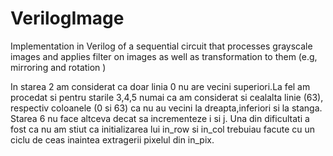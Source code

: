 VerilogImage
============

Implementation in Verilog of a sequential circuit that processes grayscale images and applies filter on images as well as transformation to them (e.g, mirroring and rotation )



In starea 2 am considerat ca doar linia 0 nu are vecini superiori.La fel am procedat si pentru starile 3,4,5 numai ca am considerat si cealalta linie (63), respectiv coloanele (0 si 63) ca nu au vecini la dreapta,inferiori si la stanga. Starea 6 nu face altceva decat sa incrementeze i si j. Una din dificultati a fost ca nu am stiut ca initializarea lui in_row si in_col trebuiau facute cu un ciclu de ceas inaintea extragerii pixelul din in_pix.
